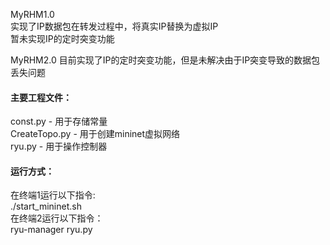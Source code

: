 MyRHM1.0  
实现了IP数据包在转发过程中，将真实IP替换为虚拟IP  
暂未实现IP的定时突变功能  

MyRHM2.0
目前实现了IP的定时突变功能，但是未解决由于IP突变导致的数据包丢失问题
  
#### 主要工程文件：  
const.py - 用于存储常量  
CreateTopo.py - 用于创建mininet虚拟网络  
ryu.py - 用于操作控制器  

#### 运行方式：  
在终端1运行以下指令:  
./start_mininet.sh  
在终端2运行以下指令：  
ryu-manager ryu.py
